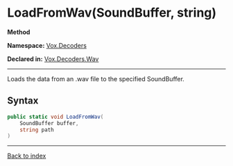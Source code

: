 # LoadFromWav(SoundBuffer, string)

**Method**

**Namespace:** [Vox.Decoders](Vox.Decoders.md)

**Declared in:** [Vox.Decoders.Wav](Vox.Decoders.Wav.md)

------



Loads the data from an .wav file to the specified SoundBuffer.


## Syntax

```csharp
public static void LoadFromWav(
	SoundBuffer buffer,
	string path
)
```

------

[Back to index](index.md)